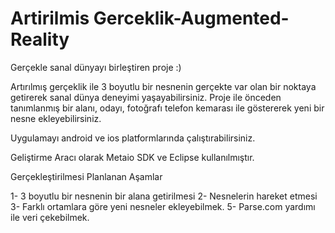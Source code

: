 # Artirilmis Gerceklik-Augmented-Reality
Gerçekle sanal dünyayı birleştiren proje :)



Artırılmış gerçeklik ile 3 boyutlu bir nesnenin gerçekte var olan bir noktaya getirerek sanal dünya deneyimi yaşayabilirsiniz. Proje ile önceden tanımlanmış bir alanı, odayı, fotoğrafı telefon kemarası ile göstererek yeni bir nesne ekleyebilirsiniz.

Uygulamayı android ve ios platformlarında çalıştırabilirsiniz.

Geliştirme Aracı olarak Metaio SDK ve Eclipse kullanılmıştır.

Gerçekleştirilmesi Planlanan Aşamlar

1- 3 boyutlu bir nesnenin bir alana getirilmesi
2- Nesnelerin hareket etmesi
3- Farklı ortamlara göre yeni nesneler ekleyebilmek.
5- Parse.com yardımı ile veri çekebilmek.
